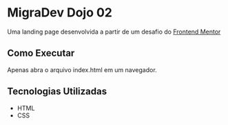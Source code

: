 # MigraDev Dojo 02

Uma landing page desenvolvida a partir de um desafio do [Frontend Mentor](https://www.frontendmentor.io/challenges/four-card-feature-section-weK1eFYK)

## Como Executar

Apenas abra o arquivo index.html em um navegador.
 
## Tecnologias Utilizadas

- HTML
- CSS





